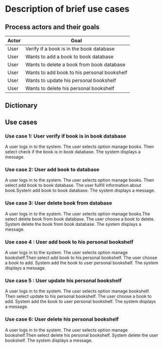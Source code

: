 Description of brief use cases
===============================

Process actors and their goals
--------------------------

| Actor | Goal                                        |
|-------|---------------------------------------------|
| User  | Verify if a book is in the book database    |
| User  | Wants to add a book to book database        |
| User  | Wants to delete a book from book database   |
| User  | Wants to add book to his personal bookshelf |
| User  | Wants to update his personal bookshelf      |
| User  | Wants to delete his personal bookshelf      |



Dictionary
-------



Use cases
----------------

### Use case 1: User verify if book is in book database
A user logs in to the system. The user selects option manage books. Then select check if the book is in book database. 
The system displays a message.

### Use case 2: User add book to database
A user logs in to the system. The user selects option manage books. Then select add book to book database.
The user fulfill information about book.System add book to book database. The system displays a message.

### Use case 3: User delete book from database
A user logs in to the system. The user selects option manage books.The select delete book from book database.
The user choose a book to delete. System delete the book from book database. The system displays a message.

### Use case 4 : User add book to his personal bookshelf
A user logs in to the system. The user selects option manage bookshelf.Then select add book to his personal bookshelf.
The user choose a book to add. System add the book to user personal bookshelf. The system displays a message.

### Use case 5 : User update his personal bookshelf
A user logs in to the system. The user selects option manage bookshelf. Then select update to his personal bookshelf.
The user choose a book to add. System add the book to user personal bookshelf. The system displays a message.

### Use case 6: User delete his personal bookshelf
A user logs in to the system. The user selects option manage bookshelf.Then select delete his personal bookshelf.
System delete the user bookshelf. The system displays a message.

